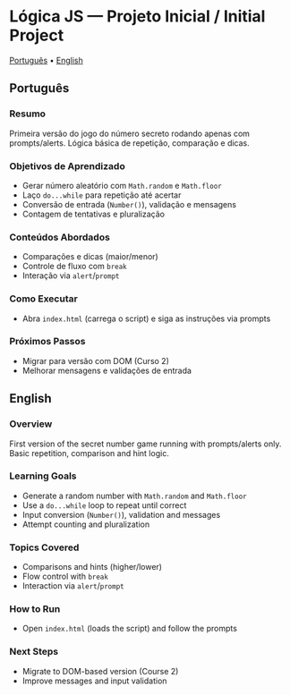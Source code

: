 # Lógica JS — Projeto Inicial / Initial Project

[Português](#português) • [English](#english)

## Português

### Resumo
Primeira versão do jogo do número secreto rodando apenas com prompts/alerts. Lógica básica de repetição, comparação e dicas.

### Objetivos de Aprendizado
- Gerar número aleatório com `Math.random` e `Math.floor`
- Laço `do...while` para repetição até acertar
- Conversão de entrada (`Number()`), validação e mensagens
- Contagem de tentativas e pluralização

### Conteúdos Abordados
- Comparações e dicas (maior/menor)
- Controle de fluxo com `break`
- Interação via `alert`/`prompt`

### Como Executar
- Abra `index.html` (carrega o script) e siga as instruções via prompts

### Próximos Passos
- Migrar para versão com DOM (Curso 2)
- Melhorar mensagens e validações de entrada

## English

### Overview
First version of the secret number game running with prompts/alerts only. Basic repetition, comparison and hint logic.

### Learning Goals
- Generate a random number with `Math.random` and `Math.floor`
- Use a `do...while` loop to repeat until correct
- Input conversion (`Number()`), validation and messages
- Attempt counting and pluralization

### Topics Covered
- Comparisons and hints (higher/lower)
- Flow control with `break`
- Interaction via `alert`/`prompt`

### How to Run
- Open `index.html` (loads the script) and follow the prompts

### Next Steps
- Migrate to DOM-based version (Course 2)
- Improve messages and input validation

